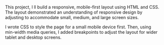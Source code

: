 This project, I ll build a responsive, mobile-first layout using HTML and CSS. The layout demonstrated an understanding of responsive design by adjusting to accommodate small, medium, and large screen sizes.

I wrote CSS to style the page for a small mobile device first. Then, using min-width media queries, I added breakpoints to adjust the layout for wider tablet and desktop screens.